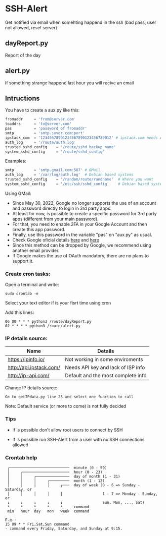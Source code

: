 # SSH-Alert
Get notified via email when somehting happend in the ssh (bad pass, user not allowed, reset server)

## dayReport.py
Report of the day

## alert.py
If something strange happend last hour you will recive an email

## Intructions

You have to create a aux.py like this:

```python
fromaddr     = 'from@server.com'
toaddrs      = 'to@server.com'
pas          = 'password of fromaddr'
smtp         = 'smtp.sever.com:port'
ipstack_com  = '12345678901234567890123456789012' # ipstack.com needs API key
auth_log     = '/route/auth.log'
trusted_sshd_config    = '/route/sshd_backup_name'
system_sshd_config     = '/route/sshd_config'

```

Examples:

```python
smtp         = 'smtp.gmail.com:587' # GMail
auth_log     = '/var/log/auth.log'  # Debian based systems
trusted_sshd_config    = '/random/route/randname'  # Where you want
system_sshd_config     = '/etc/ssh/sshd_config'    # Debian based systems
```

Using GMail:
- Since May 30, 2022, Google no longer supports the use of an account and password directly to login in 3rd party apps.
- At least for now, is possible to create a specific password for 3rd party apps (different from your main password).
- For that, you need to enable 2FA in your Google Account and then create this app password.
- Finally, use this password in the variable "pas" on "aux.py" as usual.
- Check Google oficial details [here](https://support.google.com/accounts/answer/6010255) and [here](https://support.google.com/accounts/answer/185833)
- Since this method can be dropped by Google, we recommend using another email provider.
- If Google makes the use of OAuth mandatory, there are no plans to support it.

### Create cron tasks:

Open a terminal and write:

```
sudo crontab -e
```

Select your text editor if is your fisrt time using cron

Add this lines:

```
06 00 * * * python3 /route/dayReport.py
02 * * * * python3 /route/alert.py
```

### IP details source:

| Name                 | Details |
|----------------------|-------------------------|
| https://ipinfo.io/       | Not working in some enviroments        | 
| http://api.ipstack.com/  | Needs API key and lack of ISP info     | 
| http://ip-api.com/       | Default and the most complete info     | 

Change IP details source:

```
Go to getIPdata.py line 23 and select one function to call 
```

Note: Default service (or more to come) is not fully decided      


### Tips

- If is possible don't allow root users to connect by SSH

- If is possible run SSH-Alert from a user with no SSH connections allowed

### Crontab help

```
 ┌───────────────────────────  minute (0 - 59)
 │     ┌─────────────────────  hour (0 - 23)
 │     │     ┌───────────────  day of month (1 - 31)
 │     │     │     ┌─────────  month (1 - 12)
 │     │     │     │     ┌───  day of week (0 - 6 => Sunday - Saturday, or
 │     │     │     │     │                  1 - 7 => Monday - Sunday, or
 ↓     ↓     ↓     ↓     ↓                  Sun, Mon, ..., Sat)
 *     *     *     *     *     command
 min   hour  day   mon   week  command
 ```
 ```
 E.g.:
 15 09 * * Fri,Sat,Sun command
 - command every Friday, Saturday, and Sunday at 9:15.
 ```
